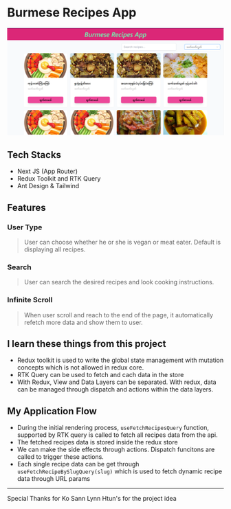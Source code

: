 # Burmese Recipes App
![Home Page](/public/BRA_SS.png)

## Tech Stacks

- Next JS (App Router)
- Redux Toolkit and RTK Query
- Ant Design & Tailwind

## Features

### User Type

> User can choose whether he or she is vegan or meat eater. Default is displaying all recipes. 

### Search
> User can search the desired recipes and look cooking instructions.

### Infinite Scroll
> When user scroll and reach to the end of the page, it automatically refetch more data and show them to user.

## I learn these things from this project

- Redux toolkit is used to write the global state management with mutation concepts which is not allowed in redux core.
- RTK Query can be used to fetch and cach data in the store
- With Redux, View and Data Layers can be separated. With redux, data can be managed through dispatch and actions within the data layers.

## My Application Flow

- During the initial rendering process, `useFetchRecipesQuery` function, supported by RTK query is called to fetch all recipes data from the api.
- The fetched recipes data is stored inside the redux store
- We can make the side effects through actions. Dispatch funcitons are called to trigger these actions.
- Each single recipe data can be get through `useFetchRecipeBySlugQuery(slug)` which is used to fetch dynamic recipe data through URL params

---
Special Thanks for Ko Sann Lynn Htun's for the project idea

